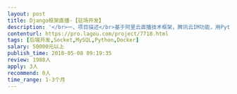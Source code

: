 ```yaml
---                
layout: post       
title: Django框架直播-【驻场开发】           
description: '</br>一、项目描述</br>基于阿里云直播技术框架，腾讯云IM功能，用Python语言Django框架开发一款企业培训直播类的网站。【驻场开发3个月左右】</br></br>二、主要功能点</br>1. 创建直播，添加直播课件(PPT,PDF,WORD,MP3,MP4等)，准备习题(单选，多选，填空)和设置分数，设置其他参数</br>2. 开始直播，音视频推流(阿里云直播技术),多路混流推送，演示文档，白板，使用画笔标注</br>3. 系统自动发起签到，主持人发起签到</br>4. 主持人或助理发起问卷，倒计时结束时统计问卷成绩</br>5. 直播过程录制，视频回放编辑</br>6. 直播过程中的各数据报表</br>7. 费用清单等相关内容。</br></br>三、可参考产品：</br>一些商务直播平台</br></br>四、人员需求</br>1. 熟悉Linux系统，熟悉Shell编程。</br>2. 熟悉Python语言，Django框架，编程规范，效率高。</br>3. 能快速进行沟通，理解需求，接到任务后能按时，按要求进行功能代码交付。</br>4. 诚信，有责任心，可驻场开发（3个月左右）</br>5. 做过直播系统优先</br>6. 能长期合作者优先</br>'     
contenturl: https://pro.lagou.com/project/7718.html      
tags: [后端开发,Socket,MySQL,Python,Docker]            
salary: 50000元以上          
publish_time: 2018-05-08 09:19:35         
review: 1988人                   
apply: 3人                   
recommend: 0人                   
time_range: 1-3个月              
---                 
```

